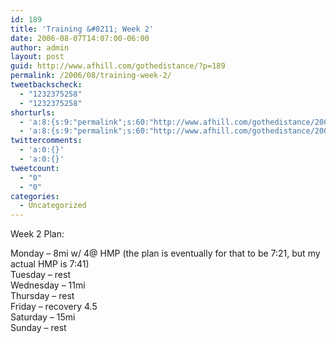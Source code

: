 ```yaml
---
id: 189
title: 'Training &#8211; Week 2'
date: 2006-08-07T14:07:00-06:00
author: admin
layout: post
guid: http://www.afhill.com/gothedistance/?p=189
permalink: /2006/08/training-week-2/
tweetbackscheck:
  - "1232375258"
  - "1232375258"
shorturls:
  - 'a:8:{s:9:"permalink";s:60:"http://www.afhill.com/gothedistance/2006/08/training-week-2/";s:7:"tinyurl";s:25:"http://tinyurl.com/75bzhe";s:4:"isgd";s:17:"http://is.gd/grWT";s:5:"bitly";s:18:"http://bit.ly/BHg2";s:5:"snipr";s:22:"http://snipr.com/acf73";s:5:"snurl";s:22:"http://snurl.com/acf73";s:7:"snipurl";s:24:"http://snipurl.com/acf73";s:4:"trim";s:17:"http://tr.im/a4lx";}'
  - 'a:8:{s:9:"permalink";s:60:"http://www.afhill.com/gothedistance/2006/08/training-week-2/";s:7:"tinyurl";s:25:"http://tinyurl.com/75bzhe";s:4:"isgd";s:17:"http://is.gd/grWT";s:5:"bitly";s:18:"http://bit.ly/BHg2";s:5:"snipr";s:22:"http://snipr.com/acf73";s:5:"snurl";s:22:"http://snurl.com/acf73";s:7:"snipurl";s:24:"http://snipurl.com/acf73";s:4:"trim";s:17:"http://tr.im/a4lx";}'
twittercomments:
  - 'a:0:{}'
  - 'a:0:{}'
tweetcount:
  - "0"
  - "0"
categories:
  - Uncategorized
---
```

Week 2 Plan:

Monday &#8211; 8mi w/ 4@ HMP (the plan is eventually for that to be 7:21, but my actual HMP is 7:41)  
Tuesday &#8211; rest  
Wednesday &#8211; 11mi  
Thursday &#8211; rest  
Friday &#8211; recovery 4.5  
Saturday &#8211; 15mi  
Sunday &#8211; rest